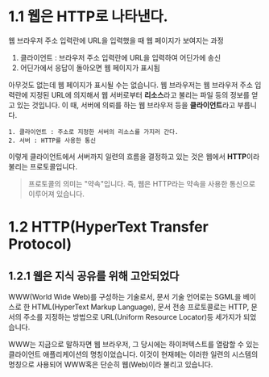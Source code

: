 # 1.1 웹은 HTTP로 나타낸다.

웹 브라우저 주소 입력란에 URL을 입력했을 때 웹 페이지가 보여지는 과정

1. 클라이언트 : 브라우저 주소 입력란에 URL을 입력하여 어딘가에 송신
2. 어딘가에서 응답이 돌아오면 웹 페이지가 표시됨

아무것도 없는데 웹 페이지가 표시될 수는 없습니다.
웹 브라우저는 웹 브라우저 주소 입력란에 지정된 URL에 의지해서 웹 서버로부터 **리소스**라고 불리는 파일 등의 정보를 얻고 있는 것입니다.
이 때, 서버에 의뢰를 하는 웹 브라우저 등을 **클라이언트**라고 부릅니다.

```
1. 클라이언트 : 주소로 지정한 서버의 리소스를 가지러 간다.
2. 서버 : HTTP를 사용한 통신
```

이렇게 클라이언트에서 서버까지 일련의 흐름을 결정하고 있는 것은 웹에서 **HTTP**이라 불리는 프로토콜입니다.

> 프로토콜의 의미는 "약속"입니다. 즉, 웹은 HTTP라는 약속을 사용한 통신으로 이루어져 있습니다.

# 1.2 HTTP(HyperText Transfer Protocol)

## 1.2.1 웹은 지식 공유를 위해 고안되었다

WWW(World Wide Web)를 구성하는 기술로서, 문서 기술 언어로는 SGML을 베이스로 한 HTML(HyperText Markup Language), 문서 전송 프로토콜로는 HTTP, 문서의 주소를 지정하는 방법으로 URL(Uniform Resource Locator)등 세가지가 되었습니다.

WWW는 지금으로 말하자면 웹 브라우저, 그 당시에는 하이퍼텍스트를 열람할 수 있는 클라이언트 애플리케이션의 명칭이었습니다. 이것이 현재헤는 이러한 일련의 시스템의 명칭으로 사용되어 WWW혹은 단순히 웹(Web)이라 불리고 있습니다.
